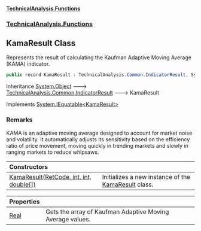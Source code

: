 #### [TechnicalAnalysis\.Functions](Atypical.TechnicalAnalysis.Functions.md 'Atypical\.TechnicalAnalysis\.Functions')
### [TechnicalAnalysis\.Functions](Atypical.TechnicalAnalysis.Functions.md#TechnicalAnalysis.Functions 'TechnicalAnalysis\.Functions')

## KamaResult Class

Represents the result of calculating the Kaufman Adaptive Moving Average \(KAMA\) indicator\.

```csharp
public record KamaResult : TechnicalAnalysis.Common.IndicatorResult, System.IEquatable<TechnicalAnalysis.Functions.KamaResult>
```

Inheritance [System\.Object](https://docs.microsoft.com/en-us/dotnet/api/System.Object 'System\.Object') &#129106; [TechnicalAnalysis\.Common\.IndicatorResult](https://docs.microsoft.com/en-us/dotnet/api/TechnicalAnalysis.Common.IndicatorResult 'TechnicalAnalysis\.Common\.IndicatorResult') &#129106; KamaResult

Implements [System\.IEquatable&lt;](https://docs.microsoft.com/en-us/dotnet/api/System.IEquatable-1 'System\.IEquatable\`1')[KamaResult](KamaResult.md 'TechnicalAnalysis\.Functions\.KamaResult')[&gt;](https://docs.microsoft.com/en-us/dotnet/api/System.IEquatable-1 'System\.IEquatable\`1')

### Remarks
KAMA is an adaptive moving average designed to account for market noise and volatility\.
It automatically adjusts its sensitivity based on the efficiency ratio of price movement,
moving quickly in trending markets and slowly in ranging markets to reduce whipsaws\.

| Constructors | |
| :--- | :--- |
| [KamaResult\(RetCode, int, int, double\[\]\)](KamaResult.KamaResult(RetCode,int,int,double[]).md 'TechnicalAnalysis\.Functions\.KamaResult\.KamaResult\(TechnicalAnalysis\.Common\.RetCode, int, int, double\[\]\)') | Initializes a new instance of the [KamaResult](KamaResult.md 'TechnicalAnalysis\.Functions\.KamaResult') class\. |

| Properties | |
| :--- | :--- |
| [Real](KamaResult.Real.md 'TechnicalAnalysis\.Functions\.KamaResult\.Real') | Gets the array of Kaufman Adaptive Moving Average values\. |
